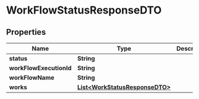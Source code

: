 

# WorkFlowStatusResponseDTO


## Properties

| Name | Type | Description | Notes |
|------------ | ------------- | ------------- | -------------|
|**status** | **String** |  |  [optional] |
|**workFlowExecutionId** | **String** |  |  [optional] |
|**workFlowName** | **String** |  |  [optional] |
|**works** | [**List&lt;WorkStatusResponseDTO&gt;**](WorkStatusResponseDTO.md) |  |  [optional] |



